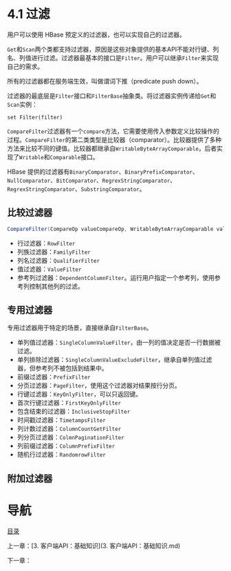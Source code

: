 # 4.1 过滤

用户可以使用 HBase 预定义的过滤器，也可以实现自己的过滤器。

`Get`和`Scan`两个类都支持过滤器，原因是这些对象提供的基本API不能对行键、列名、列值进行过滤。过滤器最基本的接口是`Filter`。用户可以继承`Filter`来实现自己的需求。

所有的过滤器都在服务端生效，叫做谓词下推（predicate push down）。

过滤器的最底层是`Filter`接口和`FilterBase`抽象类。将过滤器实例传递给`Get`和`Scan`实例：

```
set Filter(filter)
```

`CompareFilter`过滤器有一个`compare`方法，它需要使用传入参数定义比较操作的过程。`CompareFilter`的第二类类型是比较器（comparator）。比较器提供了多种方法来比较不同的键值。比较器都继承自`WritableByteArrayComparable`，后者实现了`Writable`和`Comparable`接口。

HBase 提供的过滤器有`BinaryComparator`、`BinaryPrefixComparator`、`NullComparator`、`BitComparator`、`RegrexStringComparator`、`RegrexStringComparator`、`SubstringComparator`。

## 比较过滤器

```java
CompareFilter(CompareOp valueCompareOp, WritableByteArrayComparable valueComparator)
```

- 行过滤器：`RowFilter`
- 列族过滤器：`FamilyFilter`
- 列名过滤器：`QualifierFilter`
- 值过滤器：`ValueFilter`
- 参考列过滤器：`DependentColumnFilter`。运行用户指定一个参考列，使用参考列控制其他列的过滤。

## 专用过滤器

专用过滤器用于特定的场景，直接继承自`FilterBase`。

- 单列值过滤器：`SingleColumnValueFilter`，由一列的值决定是否一行数据被过滤。
- 单列排除过滤器：`SingleColumnValueExcludeFilter`，继承自单列值过滤器，但参考列不被包括到结果中。
- 前缀过滤器：`PrefixFilter`
- 分页过滤器：`PageFilter`，使用这个过滤器对结果按行分页。
- 行键过滤器：`KeyOnlyFilter`，可以只返回键。
- 首次行键过滤器：`FirstKeyOnlyFilter`
- 包含结束的过滤器：`InclusiveStopFilter`
- 时间戳过滤器：`TimetampsFilter`
- 列计数过滤器：`ColumnCountGetFilter`
- 列分页过滤器：`ColmnPaginationFilter`
- 列前缀过滤器：`ColumnPrefixFilter`
- 随机行过滤器：`RandomrowFilter`

## 附加过滤器



# 导航

[目录](README.md)

上一章：[3. 客户端API：基础知识](3. 客户端API：基础知识.md)

下一章：
